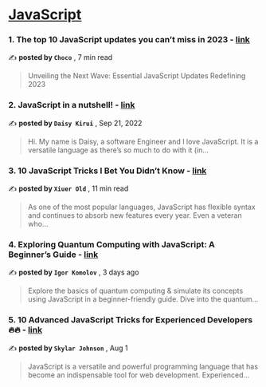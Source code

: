 
<h1><a href=https://medium.com/tag/javascript-development/recommended target="_blank" rel="noopener noreferrer">JavaScript</a></h1>
<h3>1. The top 10 JavaScript updates you can’t miss in 2023 - <a href=https://medium.com/@Choco23/the-top-10-javascript-updates-you-cant-miss-in-2023-dfd4837db800?source=tag_recommended_feed---------0-84----------javascript_development----------3c21ccd6_ddae_4ffd_8854_1e6decffa38e------- target="_blank" rel="noopener noreferrer">link</a></h3>

✍️ **posted by `Choco`** <date> , 7 min read</date>

<blockquote>Unveiling the Next Wave: Essential JavaScript Updates Redefining 2023</blockquote>

<h3>2. JavaScript in a nutshell! - <a href=https://medium.com/@daisykirui/javascript-in-a-nutshell-669dab5b6e78?source=tag_recommended_feed---------1-107----------javascript_development----------3c21ccd6_ddae_4ffd_8854_1e6decffa38e------- target="_blank" rel="noopener noreferrer">link</a></h3>

✍️ **posted by `Daisy Kirui`** <date> , Sep 21, 2022</date>

<blockquote>Hi. My name is Daisy, a software Engineer and I love JavaScript. It is a versatile language as there’s so much to do with it (in…</blockquote>

<h3>3. 10 JavaScript Tricks I Bet You Didn’t Know - <a href=https://medium.com/javascript-in-plain-english/10-javascript-tricks-i-bet-you-didnt-know-58243196adad?source=tag_recommended_feed---------2-85----------javascript_development----------3c21ccd6_ddae_4ffd_8854_1e6decffa38e------- target="_blank" rel="noopener noreferrer">link</a></h3>

✍️ **posted by `Xiuer Old`** <date> , 11 min read</date>

<blockquote>As one of the most popular languages, JavaScript has flexible syntax and continues to absorb new features every year. Even a veteran who…</blockquote>

<h3>4. Exploring Quantum Computing with JavaScript: A Beginner’s Guide - <a href=https://medium.com/@yourfuse/exploring-quantum-computing-with-javascript-a-beginners-guide-d29a4af15ec7?source=tag_recommended_feed---------3-84----------javascript_development----------3c21ccd6_ddae_4ffd_8854_1e6decffa38e------- target="_blank" rel="noopener noreferrer">link</a></h3>

✍️ **posted by `Igor Komolov`** <date> , 3 days ago</date>

<blockquote>Explore the basics of quantum computing & simulate its concepts using JavaScript in a beginner-friendly guide. Dive into the quantum…</blockquote>

<h3>5. 10 Advanced JavaScript Tricks for Experienced Developers 🔥🔥 - <a href=https://medium.com/@codegirljs/10-advanced-javascript-tricks-for-experienced-developers-7e42b5b37d83?source=tag_recommended_feed---------4-85----------javascript_development----------3c21ccd6_ddae_4ffd_8854_1e6decffa38e------- target="_blank" rel="noopener noreferrer">link</a></h3>

✍️ **posted by `Skylar Johnson`** <date> , Aug 1</date>

<blockquote>JavaScript is a versatile and powerful programming language that has become an indispensable tool for web development. Experienced…</blockquote>

